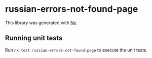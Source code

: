 # russian-errors-not-found-page

This library was generated with [Nx](https://nx.dev).

## Running unit tests

Run `nx test russian-errors-not-found-page` to execute the unit tests.
